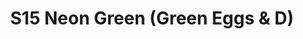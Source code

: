 ---
title: S15 Neon Green (Green Eggs &#038; D)
permalink: "/teams/s15-neon-green"
teamslug: s15-neon-green
members:
- Derrick Johnson - Captain
- Andy Pratt - QB
- AJ Degarmo
- Alex Harvey
- Alexander Schaps
- Arash Andampour
- Bernard Mungin
- BJ Bundy
- Jarrod Salvestrini
- Keaton Fedak
- Kevin Hamilton
- Monroe Jones
- Nick Green
- Nolan Lazarus
teamid: 5687
name: S15 Neon Green
color: Green Eggs &#038; D
division: ''
---